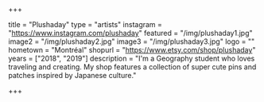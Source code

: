 +++

title = "Plushaday"
type = "artists"
instagram = "https://www.instagram.com/plushaday"
featured = "/img/plushaday1.jpg"
image2 = "/img/plushaday2.jpg"
image3 = "/img/plushaday3.jpg"
logo = ""
hometown = "Montréal"
shopurl = "https://www.etsy.com/shop/plushaday"
years = ["2018", "2019"]
description = "I'm a Geography student who loves traveling and creating. My shop features a collection of super cute pins and patches inspired by Japanese culture."

+++
